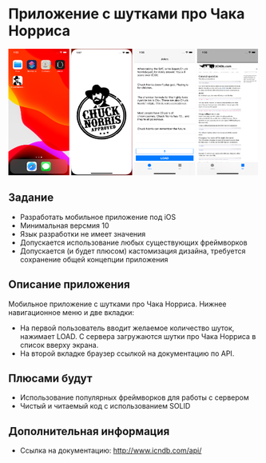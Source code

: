 # Приложение с шутками про Чака Норриса

<img src="./Description/1.home.png" alt="Home"
	title="Home screen" width="122" height="253" />
<img src="./Description/2.launch.png" alt="Launch"
	title="Launch screen" width="122" height="253" />
<img src="./Description/3.jokes.png" alt="Jokes"
	title="Jokes screen" width="122" height="253" />
<img src="./Description/4.api-info.png" alt="Api-Info"
	title="Api-Inf screen" width="122" height="253" />

## Задание

* Разработать мобильное приложение под iOS
* Минимальная версмия 10
* Язык разработки не имеет значения
* Допускается использование любых существующих фреймворков
* Допускается (и будет плюсом) кастомизация дизайна, требуется сохранение общей концепции приложения

## Описание приложения

Мобильное приложение с шутками про Чака Норриса. Нижнее навигационное меню и две вкладки: 
* На первой пользователь вводит желаемое количество шуток, нажимает LOAD. С сервера загружаются шутки про Чака Норриса в список вверху экрана. 
* На второй вкладке браузер ссылкой на документацию по API.

## Плюсами будут

* Использование популярных фреймворков для работы с сервером
* Чистый и читаемый код с использованием SOLID

## Дополнительная информация

* Ссылка на документацию: http://www.icndb.com/api/
